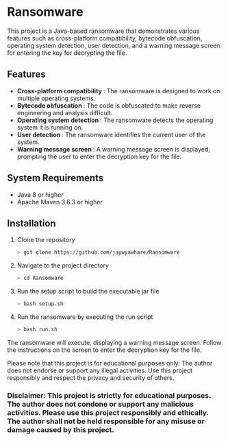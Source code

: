 # Ransomware

This project is a Java-based ransomware that demonstrates various features such as cross-platform compatibility, bytecode obfuscation, operating system detection, user detection, and a warning message screen for entering the key for decrypting the file.

## Features

- <b>Cross-platform compatibility </b>: The ransomware is designed to work on multiple operating systems.
- <b>Bytecode obfuscation </b>: The code is obfuscated to make reverse engineering and analysis difficult.
- <b>Operating system detection </b>: The ransomware detects the operating system it is running on.
- <b>User detection </b>: The ransomware identifies the current user of the system.
- <b>Warning message screen </b>: A warning message screen is displayed, prompting the user to enter the decryption key for the file.

## System Requirements
* Java 8 or higher
* Apache Maven 3.6.3 or higher

## Installation
1. Clone the repository
    ```bash
    > git clone https://github.com/jaywyawhare/Ransomware
    ```
1. Navigate to the project directory

    ```bash
    > cd Ransomware
    ```
1. Run the setup script to build the executable jar file
    ```bash
    > bash setup.sh
    ```
1. Run the ransomware by executing the run script
    ```bash
    > bash run.sh
    ```

The ransomware will execute, displaying a warning message screen. Follow the instructions on the screen to enter the decryption key for the file.

Please note that this project is for educational purposes only. The author does not endorse or support any illegal activities. Use this project responsibly and respect the privacy and security of others.


### <b>Disclaimer: This project is strictly for educational purposes. The author does not condone or support any malicious activities. Please use this project responsibly and ethically. The author shall not be held responsible for any misuse or damage caused by this project. </b>